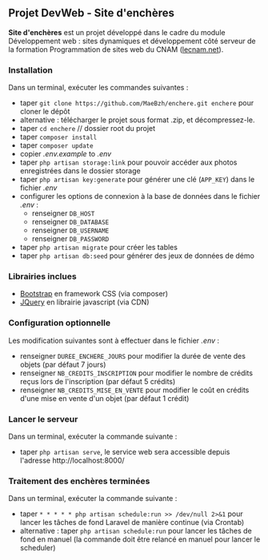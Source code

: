 ## Projet DevWeb - Site d'enchères ##

**Site d'enchères** est un projet développé dans le cadre du module
 Développement web : sites dynamiques et développement côté serveur de la
 formation Programmation de sites web du CNAM ([lecnam.net](http://lecnam.net/)).

### Installation ###

Dans un terminal, exécuter les commandes suivantes :
* taper `git clone https://github.com/MaeBzh/enchere.git enchere` pour cloner le dépôt
* alternative : télécharger le projet sous format .zip, et décompressez-le.
* taper `cd enchere` // dossier root du projet
* taper `composer install`
* taper `composer update`
* copier *.env.example* to *.env*
* taper `php artisan storage:link` pour pouvoir accéder aux photos enregistrées dans le dossier storage
* taper `php artisan key:generate` pour générer une clé (`APP_KEY`) dans le fichier *.env*
* configurer les options de connexion à la base de données dans le fichier *.env* :
   * renseigner `DB_HOST`
   * renseigner `DB_DATABASE` 
   * renseigner `DB_USERNAME`
   * renseigner `DB_PASSWORD`
* taper `php artisan migrate` pour créer les tables
* taper `php artisan db:seed` pour générer des jeux de données de démo

### Librairies inclues ###

* [Bootstrap](https://getbootstrap.com/docs/3.3/) en framework CSS (via composer)
* [JQuery](https://api.jquery.com/) en librairie javascript (via CDN)


### Configuration optionnelle ###

Les modification suivantes sont à effectuer dans le fichier *.env* :

* renseigner `DUREE_ENCHERE_JOURS` pour modifier la durée de vente des objets (par défaut 7 jours) 
* renseigner `NB_CREDITS_INSCRIPTION` pour modifier le nombre de crédits reçus lors de l'inscription (par défaut 5 crédits)
* renseigner `NB_CREDITS_MISE_EN_VENTE` pour modifier le coût en crédits d'une mise en vente d'un objet (par défaut 1 crédit)

### Lancer le serveur ### 

Dans un terminal, exécuter la commande suivante :
* taper `php artisan serve`, le service web sera accessible depuis l'adresse http://localhost:8000/

### Traitement des enchères terminées ### 

Dans un terminal, exécuter la commande suivante :
* taper `* * * * * php artisan schedule:run >> /dev/null 2>&1` pour lancer les tâches de fond Laravel de manière continue (via Crontab)
* alternative : taper `php artisan schedule:run` pour lancer les tâches de fond en manuel (la commande doit être relancé en manuel pour lancer le scheduler)